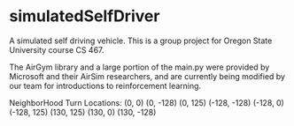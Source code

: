 # simulatedSelfDriver
A simulated self driving vehicle. This is a group project for Oregon State University course CS 467.

The AirGym library and a large portion of the main.py were provided by Microsoft and their AirSim researchers, and are currently being modified by our team for introductions to reinforcement learning.

NeighborHood Turn Locations:
    (0, 0)
    (0, -128)
    (0, 125)
    (-128, -128)
    (-128, 0)
    (-128, 125)
    (130, 125)
    (130, 0)
    (130, -128)
    
    